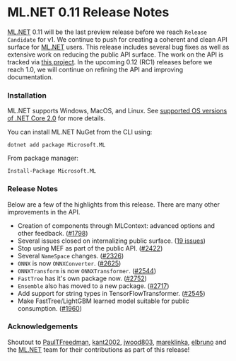 # ML.NET 0.11 Release Notes

[ML.NET](https://aka.ms/mlnet) 0.11 will be the last preview release before we reach `Release Candidate` for v1. We continue to push for creating a coherent and clean API surface for [ML.NET](https://aka.ms/mlnet) users. This release includes several bug fixes as well as extensive work on reducing the public API surface. The work on the API is tracked via [this project](https://github.com/dotnet/machinelearning/projects/13). In the upcoming 0.12 (RC1) releases before we reach 1.0, we will continue on refining the API and improving documentation.

### Installation

ML.NET supports Windows, MacOS, and Linux. See [supported OS versions of .NET Core 2.0](https://github.com/dotnet/core/blob/master/release-notes/2.0/2.0-supported-os.md) for more details.

You can install ML.NET NuGet from the CLI using:
```
dotnet add package Microsoft.ML
```

From package manager:
```
Install-Package Microsoft.ML
```

### Release Notes

Below are a few of the highlights from this release. There are many other improvements in the API.

* Creation of components through MLContext: advanced options and other feedback. ([#1798](https://github.com/dotnet/machinelearning/issues/1798))
* Several issues closed on internalizing public surface. ([19 issues](https://github.com/dotnet/machinelearning/issues?q=is%3Aissue+lockdown+is%3Aclosed))
* Stop using MEF as part of the public API. ([#2422](https://github.com/dotnet/machinelearning/issues/2422))
* Several `NameSpace` changes. ([#2326](https://github.com/dotnet/machinelearning/issues/2326))
* `ONNX` is now `ONNXConverter`. ([#2625](https://github.com/dotnet/machinelearning/pull/2625))
* `ONNXTransform` is now `ONNXTransformer`. ([#2544](https://github.com/dotnet/machinelearning/pull/2544))
* `FastTree` has it's own package now. ([#2752](https://github.com/dotnet/machinelearning/issues/2752))
* `Ensemble` also has moved to a new package. ([#2717](https://github.com/dotnet/machinelearning/issues/2717))
* Add support for string types in TensorFlowTransformer. ([#2545](https://github.com/dotnet/machinelearning/issues/2545))
* Make FastTree/LightGBM learned model suitable for public consumption. ([#1960](https://github.com/dotnet/machinelearning/issues/1960))


### Acknowledgements

Shoutout to [PaulTFreedman](https://github.com/PaulTFreedman),
[kant2002](https://github.com/kant2002),
[jwood803](https://github.com/jwood803), [mareklinka](https://github.com/mareklinka), [elbruno](https://github.com/elbruno) and the [ML.NET](https://aka.ms/mlnet) team for their
contributions as part of this release!